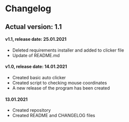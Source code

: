 # Changelog
## Actual version: 1.1

#### v1.1, release date: 25.01.2021
- Deleted requirements installer and added to clicker file
- Update of README.md

#### v1.0, release date: 14.01.2021
- Created basic auto clicker
- Created script to checking mouse coordinates
- A new release of the program has been created 

#### 13.01.2021 
- Created repository
- Created README and CHANGELOG files
